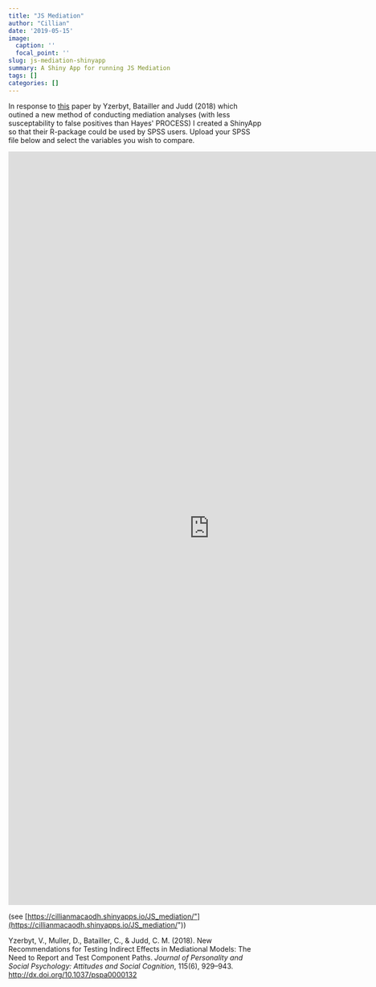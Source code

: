 ```yaml
---
title: "JS Mediation"
author: "Cillian"
date: '2019-05-15'
image:
  caption: ''
  focal_point: ''
slug: js-mediation-shinyapp
summary: A Shiny App for running JS Mediation
tags: []
categories: []
---
```


In response to [this](https://perso.uclouvain.be/vincent.yzerbyt/Yzerbyt%20et%20al.%20JPSP%202018.pdf) paper by Yzerbyt, Batailler and Judd (2018) which outined a new method of conducting mediation analyses (with less susceptability to false positives than Hayes' PROCESS) I created a ShinyApp so that their R-package could be used by SPSS users. Upload your SPSS file below and select the variables you wish to compare.

<iframe width="800" height="1500" scrolling="no" frameborder="no"  src="https://cillianmacaodh.shinyapps.io/JS_mediation/"> </iframe>

(see [https://cillianmacaodh.shinyapps.io/JS_mediation/"](https://cillianmacaodh.shinyapps.io/JS_mediation/"))

Yzerbyt, V., Muller, D., Batailler, C., & Judd, C. M. (2018). New Recommendations for Testing Indirect Effects in Mediational Models: The Need to Report and Test Component Paths. *Journal of Personality and Social Psychology: Attitudes and Social Cognition*, 115(6), 929–943. http://dx.doi.org/10.1037/pspa0000132
